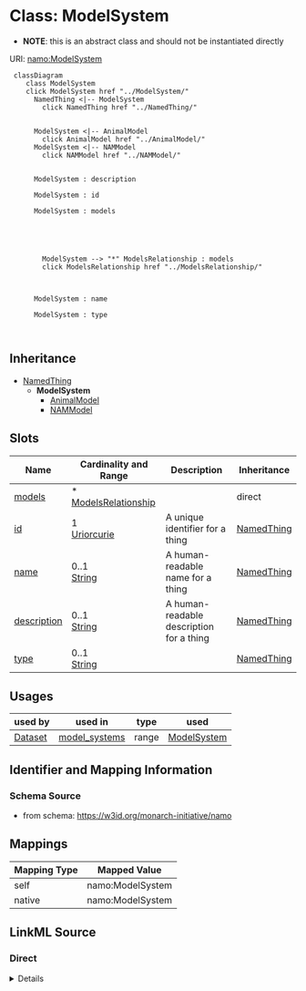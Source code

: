 

# Class: ModelSystem 


* __NOTE__: this is an abstract class and should not be instantiated directly


URI: [namo:ModelSystem](https://w3id.org/monarch-initiative/namo/ModelSystem)





```mermaid
 classDiagram
    class ModelSystem
    click ModelSystem href "../ModelSystem/"
      NamedThing <|-- ModelSystem
        click NamedThing href "../NamedThing/"
      

      ModelSystem <|-- AnimalModel
        click AnimalModel href "../AnimalModel/"
      ModelSystem <|-- NAMModel
        click NAMModel href "../NAMModel/"
      

      ModelSystem : description
        
      ModelSystem : id
        
      ModelSystem : models
        
          
    
        
        
        ModelSystem --> "*" ModelsRelationship : models
        click ModelsRelationship href "../ModelsRelationship/"
    

        
      ModelSystem : name
        
      ModelSystem : type
        
      
```





## Inheritance
* [NamedThing](NamedThing.md)
    * **ModelSystem**
        * [AnimalModel](AnimalModel.md)
        * [NAMModel](NAMModel.md)



## Slots

| Name | Cardinality and Range | Description | Inheritance |
| ---  | --- | --- | --- |
| [models](models.md) | * <br/> [ModelsRelationship](ModelsRelationship.md) |  | direct |
| [id](id.md) | 1 <br/> [Uriorcurie](Uriorcurie.md) | A unique identifier for a thing | [NamedThing](NamedThing.md) |
| [name](name.md) | 0..1 <br/> [String](String.md) | A human-readable name for a thing | [NamedThing](NamedThing.md) |
| [description](description.md) | 0..1 <br/> [String](String.md) | A human-readable description for a thing | [NamedThing](NamedThing.md) |
| [type](type.md) | 0..1 <br/> [String](String.md) |  | [NamedThing](NamedThing.md) |





## Usages

| used by | used in | type | used |
| ---  | --- | --- | --- |
| [Dataset](Dataset.md) | [model_systems](model_systems.md) | range | [ModelSystem](ModelSystem.md) |







## Identifier and Mapping Information






### Schema Source


* from schema: https://w3id.org/monarch-initiative/namo




## Mappings

| Mapping Type | Mapped Value |
| ---  | ---  |
| self | namo:ModelSystem |
| native | namo:ModelSystem |






## LinkML Source

<!-- TODO: investigate https://stackoverflow.com/questions/37606292/how-to-create-tabbed-code-blocks-in-mkdocs-or-sphinx -->

### Direct

<details>
```yaml
name: ModelSystem
from_schema: https://w3id.org/monarch-initiative/namo
is_a: NamedThing
abstract: true
attributes:
  models:
    name: models
    from_schema: https://w3id.org/monarch-initiative/namo
    rank: 1000
    domain_of:
    - ModelSystem
    range: ModelsRelationship
    multivalued: true

```
</details>

### Induced

<details>
```yaml
name: ModelSystem
from_schema: https://w3id.org/monarch-initiative/namo
is_a: NamedThing
abstract: true
attributes:
  models:
    name: models
    from_schema: https://w3id.org/monarch-initiative/namo
    rank: 1000
    alias: models
    owner: ModelSystem
    domain_of:
    - ModelSystem
    range: ModelsRelationship
    multivalued: true
  id:
    name: id
    description: A unique identifier for a thing
    from_schema: https://w3id.org/monarch-initiative/namo
    rank: 1000
    slot_uri: schema:identifier
    identifier: true
    alias: id
    owner: ModelSystem
    domain_of:
    - NamedThing
    - Reference
    range: uriorcurie
    required: true
  name:
    name: name
    description: A human-readable name for a thing
    from_schema: https://w3id.org/monarch-initiative/namo
    rank: 1000
    slot_uri: schema:name
    alias: name
    owner: ModelSystem
    domain_of:
    - NamedThing
    range: string
  description:
    name: description
    description: A human-readable description for a thing
    from_schema: https://w3id.org/monarch-initiative/namo
    rank: 1000
    slot_uri: schema:description
    alias: description
    owner: ModelSystem
    domain_of:
    - NamedThing
    range: string
  type:
    name: type
    from_schema: https://w3id.org/monarch-initiative/namo
    rank: 1000
    designates_type: true
    alias: type
    owner: ModelSystem
    domain_of:
    - NamedThing
    range: string

```
</details>